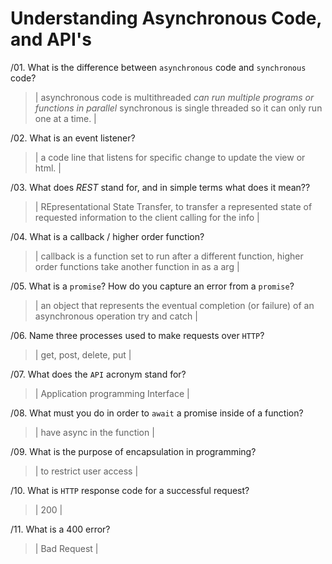 # Understanding Asynchronous Code, and API's
/01. What is the difference between `asynchronous` code and `synchronous` code?

  > | asynchronous code is multithreaded *can run multiple programs or functions in parallel* 
  synchronous is single threaded so it can only run one at a time.  |

/02. What is an event listener?

  > | a code line that listens for specific change to update the view or html. |

/03. What does *REST* stand for, and in simple terms what does it mean??

  > | REpresentational State Transfer, to transfer a  represented state of requested information to the client calling for the info |

/04. What is a callback / higher order function?

  > | callback is a function set to run after a different function, higher order functions take another function in as a arg   |

/05. What is a `promise`? How do you capture an error from a `promise`?

  > | an object that represents the eventual completion (or failure) of an asynchronous operation
  try and catch |

/06. Name three processes used to make requests over `HTTP`?

  > | get, post, delete, put |

/07. What does the `API` acronym stand for?

  > | Application programming Interface |

/08. What must you do in order to `await` a promise inside of a function?

  > | have async in the function  |

/09. What is the purpose of encapsulation in programming?

  > | to restrict user access |

/10. What is `HTTP` response code for a successful request?

  > | 200 |

/11. What is a 400 error?

  > | Bad Request |

